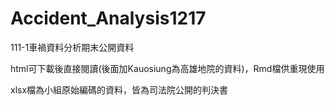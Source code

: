 # Accident_Analysis1217

111-1車禍資料分析期末公開資料

html可下載後直接閱讀(後面加Kauosiung為高雄地院的資料)，Rmd檔供重現使用

xlsx檔為小組原始編碼的資料，皆為司法院公開的判決書
